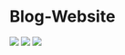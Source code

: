 # Blog-Website

<img src="Screenshot-96.png">
<img src="Screenshot-97.png">
<img src="Screenshot-98.png">
